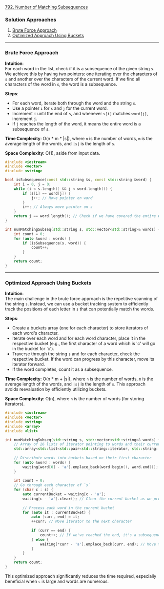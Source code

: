 [792. Number of Matching Subsequences](https://leetcode.com/problems/number-of-matching-subsequences/)

### Solution Approaches
1. [Brute Force Approach](#brute-force-approach)
2. [Optimized Approach Using Buckets](#optimized-approach-using-buckets)

---

### Brute Force Approach
**Intuition**:  
For each word in the list, check if it is a subsequence of the given string `s`. We achieve this by having two pointers: one iterating over the characters of `s` and another over the characters of the current word. If we find all characters of the word in `s`, the word is a subsequence.

**Steps**:
- For each word, iterate both through the word and the string `s`.
- Use a pointer `i` for `s` and `j` for the current word.
- Increment `i` until the end of `s`, and whenever `s[i]` matches `word[j]`, increment `j`.
- If `j` reaches the length of the word, it means the entire word is a subsequence of `s`.
  
**Time Complexity**:  O(n * m * |s|), where `n` is the number of words, `m` is the average length of the words, and `|s|` is the length of `s`.

**Space Complexity**: O(1), aside from input data.

```cpp
#include <iostream>
#include <vector>
#include <string>

bool isSubsequence(const std::string &s, const std::string &word) {
    int i = 0, j = 0;
    while (i < s.length() && j < word.length()) {
        if (s[i] == word[j]) {
            j++; // Move pointer on word
        }
        i++; // Always move pointer on s
    }
    return j == word.length(); // Check if we have covered the entire word
}

int numMatchingSubseq(std::string s, std::vector<std::string>& words) {
    int count = 0;
    for (auto &word : words) {
        if (isSubsequence(s, word)) {
            count++;
        }
    }
    return count;
}

```

---

### Optimized Approach Using Buckets
**Intuition**:  
The main challenge in the brute force approach is the repetitive scanning of the string `s`. Instead, we can use a bucket tracking system to efficiently track the positions of each letter in `s` that can potentially match the words.

**Steps**:
- Create a buckets array (one for each character) to store iterators of each word's character.
- Iterate over each word and for each word character, place it in the respective bucket (e.g., the first character of a word which is 'c' will go in the bucket for 'c').
- Traverse through the string `s` and for each character, check the respective bucket. If the word can progress by this character, move its iterator forward.
- If the word completes, count it as a subsequence.

**Time Complexity**: O(n * m + |s|), where `n` is the number of words, `m` is the average length of the words, and `|s|` is the length of `s`. This approach avoids reevaluation by efficiently utilizing buckets.

**Space Complexity**: O(n), where `n` is the number of words (for storing iterators).

```cpp
#include <iostream>
#include <vector>
#include <string>
#include <array>
#include <list>

int numMatchingSubseq(std::string s, std::vector<std::string>& words) {
    // Array of 26 lists of iterator pointing to words and their current character positions
    std::array<std::list<std::pair<std::string::iterator, std::string::iterator>>, 26> waiting;
    
    // Distribute words into buckets based on their first character
    for (auto &word : words) {
        waiting[word[0] - 'a'].emplace_back(word.begin(), word.end());
    }
    
    int count = 0;
    // Go through each character of `s`
    for (char c : s) {
        auto currentBucket = waiting[c - 'a'];
        waiting[c - 'a'].clear(); // Clear the current bucket as we process it
        
        // Process each word in the current bucket
        for (auto it : currentBucket) {
            auto [curr, end] = it;
            ++curr; // Move iterator to the next character
            
            if (curr == end) {
                count++; // If we've reached the end, it's a subsequence
            } else {
                waiting[*curr - 'a'].emplace_back(curr, end); // Move to corresponding bucket
            }
        }
    }
    return count;
}

```

This optimized approach significantly reduces the time required, especially beneficial when `s` is large and words are numerous.

